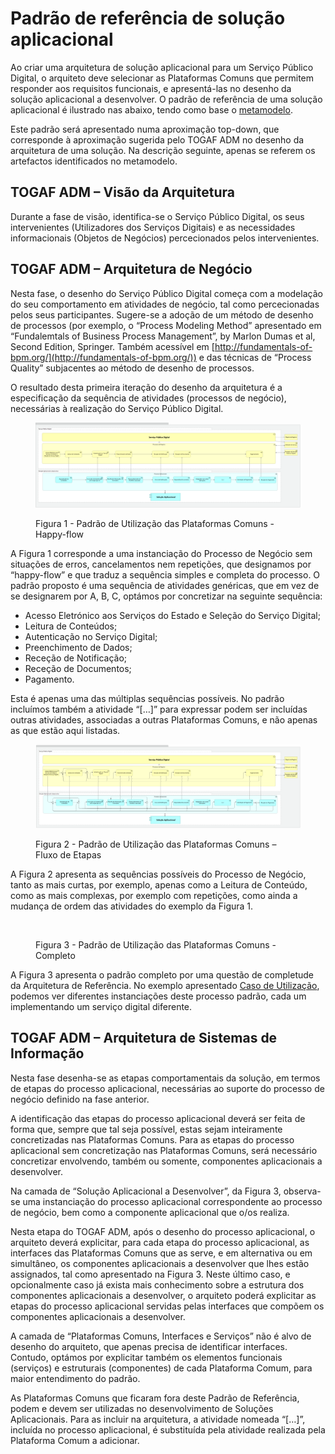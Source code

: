 # Padrão de referência de solução aplicacional

Ao criar uma arquitetura de solução aplicacional para um Serviço Público Digital, o arquiteto deve selecionar as Plataformas Comuns que permitem responder aos requisitos funcionais, e apresentá-las no desenho da solução aplicacional a desenvolver. O padrão de referência de uma solução aplicacional é ilustrado nas abaixo, tendo como base o [metamodelo](metamodelo.md).&#x20;

Este padrão será apresentado numa aproximação top-down, que corresponde à aproximação sugerida pelo TOGAF ADM no desenho da arquitetura de uma solução. Na descrição seguinte, apenas se referem os artefactos identificados no metamodelo.

## TOGAF ADM – Visão da Arquitetura

Durante a fase de visão, identifica-se o Serviço Público Digital, os seus intervenientes (Utilizadores dos Serviços Digitais) e as necessidades informacionais (Objetos de Negócios) percecionados pelos intervenientes.

## TOGAF ADM – Arquitetura de Negócio

Nesta fase, o desenho do Serviço Público Digital começa com a modelação do seu comportamento em atividades de negócio, tal como percecionadas pelos seus participantes. Sugere-se a adoção de um método de desenho de processos (por exemplo, o “Process Modeling Method” apresentado em “Fundalemtals of Business Process Management”, by Marlon Dumas et al, Second Edition, Springer. Também acessível em [http://fundamentals-of-bpm.org/](http://fundamentals-of-bpm.org/)) e das técnicas de “Process Quality” subjacentes ao método de desenho de processos.

O resultado desta primeira iteração do desenho da arquitetura é a especificação da sequência de atividades (processos de negócio), necessárias à realização do Serviço Público Digital.

<figure><img src="../../.gitbook/assets/arq ref happy flow.png" alt=""><figcaption><p>Figura 1 - Padrão de Utilização das Plataformas Comuns - Happy-flow</p></figcaption></figure>

A Figura 1 corresponde a uma instanciação do Processo de Negócio sem situações de erros, cancelamentos nem repetições, que designamos por “happy-flow” e que traduz a sequência simples e completa do processo. O padrão proposto é uma sequência de atividades genéricas, que em vez de se designarem por A, B, C, optámos por concretizar na seguinte sequência:

* Acesso Eletrónico aos Serviços do Estado e Seleção do Serviço Digital;
* Leitura de Conteúdos;
* Autenticação no Serviço Digital;
* Preenchimento de Dados;
* Receção de Notificação;
* Receção de Documentos;
* Pagamento.

Esta é apenas uma das múltiplas sequências possíveis. No padrão incluímos também a atividade “\[…]” para expressar podem ser incluídas outras atividades, associadas a outras Plataformas Comuns, e não apenas as que estão aqui listadas.

<figure><img src="../../.gitbook/assets/arq ref fluxo etapas.PNG" alt=""><figcaption><p>Figura 2 - Padrão de Utilização das Plataformas Comuns – Fluxo de Etapas</p></figcaption></figure>

A Figura 2 apresenta as sequências possíveis do Processo de Negócio, tanto as mais curtas, por exemplo, apenas como a Leitura de Conteúdo, como as mais complexas, por exemplo com repetições, como ainda a mudança de ordem das atividades do exemplo da Figura 1.

<figure><img src="../../.gitbook/assets/arq ref padrão completo.PNG" alt=""><figcaption><p>Figura 3 - Padrão de Utilização das Plataformas Comuns - Completo</p></figcaption></figure>

A Figura 3 apresenta o padrão completo por uma questão de completude da Arquitetura de Referência. No exemplo apresentado [Caso de Utilização](caso-de-utilizacao.md), podemos ver diferentes instanciações deste processo padrão, cada um implementando um serviço digital diferente.

## TOGAF ADM – Arquitetura de Sistemas de Informação

Nesta fase desenha-se as etapas comportamentais da solução, em termos de etapas do processo aplicacional, necessárias ao suporte do processo de negócio definido na fase anterior.&#x20;

A identificação das etapas do processo aplicacional deverá ser feita de forma que, sempre que tal seja possível, estas sejam inteiramente concretizadas nas Plataformas Comuns. Para as etapas do processo aplicacional sem concretização nas Plataformas Comuns, será necessário concretizar envolvendo, também ou somente, componentes aplicacionais a desenvolver.&#x20;

Na camada de “Solução Aplicacional a Desenvolver”, da Figura 3, observa-se uma instanciação do processo aplicacional correspondente ao processo de negócio, bem como a componente aplicacional que o/os realiza.&#x20;

Nesta etapa do TOGAF ADM, após o desenho do processo aplicacional, o arquiteto deverá explicitar, para cada etapa do processo aplicacional, as interfaces das Plataformas Comuns que as serve, e em alternativa ou em simultâneo, os componentes aplicacionais a desenvolver que lhes estão assignados, tal como apresentado na Figura 3. Neste último caso, e opcionalmente caso já exista mais conhecimento sobre a estrutura dos componentes aplicacionais a desenvolver, o arquiteto poderá explicitar as etapas do processo aplicacional servidas pelas interfaces que compõem os componentes aplicacionais a desenvolver.

A camada de “Plataformas Comuns, Interfaces e Serviços” não é alvo de desenho do arquiteto, que apenas precisa de identificar interfaces. Contudo, optámos por explicitar também os elementos funcionais (serviços) e estruturais (componentes) de cada Plataforma Comum, para maior entendimento do padrão.&#x20;

As Plataformas Comuns que ficaram fora deste Padrão de Referência, podem e devem ser utilizadas no desenvolvimento de Soluções Aplicacionais. Para as incluir na arquitetura, a atividade nomeada “\[…]”, incluída no processo aplicacional, é substituída pela atividade realizada pela Plataforma Comum a adicionar.
